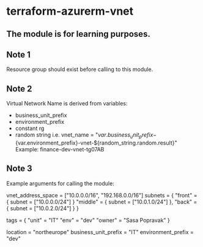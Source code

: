# terraform-azurerm-vnet

## The module is for learning purposes.

Note 1
------ 
Resource group should exist before calling to this module.

Note 2 
------
Virtual Network Name is derived from variables:
- business_unit_prefix
- environment_prefix
- constant rg
- random string
i.e. vnet_name = "${var.business_unit_prefix}-${var.environment_prefix}-vnet-${random_string.random.result}"
Example: finance-dev-vnet-tg07AB


Note 3
------
Example arguments for calling the module:

vnet_address_space = ["10.0.0.0/16", "192.168.0.0/16"]
subnets = {
  "front"   = { subnet = ["10.0.0.0/24"] }
  "middle"  = { subnet = ["10.0.1.0/24"] },
  "back"    = { subnet = ["10.0.2.0/24"] }
}

tags = {
      "unit"  = "IT"
      "env"   = "dev"
      "owner" = "Sasa Popravak"
    }

location = "northeurope"
business_unit_prefix = "IT"
environment_prefix = "dev"

